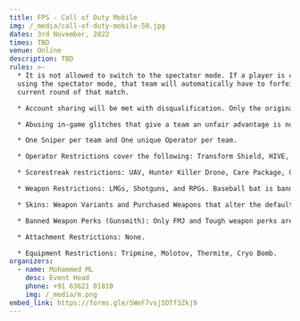 ```yaml
---
title: FPS - Call of Duty Mobile
img: /_media/call-of-duty-mobile-50.jpg
dates: 3rd November, 2022
times: TBD
venue: Online
description: TBD 
rules: >-
  * It is not allowed to switch to the spectator mode. If a player is caught
  using the spectator mode, that team will automatically have to forfeit the
  current round of that match.

  * Account sharing will be met with disqualification. Only the original owner of the Call of Duty: Mobile account may use it in tournaments.

  * Abusing in-game glitches that give a team an unfair advantage is not permitted. Teams caught doing so may be disqualified. Depending on the settings for each individual tournament, more rules may apply for every match, such as banned items. If any special rules apply, then they may be found in the tournament’s registration article on this website.

  * One Sniper per team and One unique Operator per team.

  * Operator Restrictions cover the following: Transform Shield, HIVE, Ballistic Shield, Shadow Blade , and Equalizer.

  * Scorestreak restrictions: UAV, Hunter Killer Drone, Care Package, Counter UAV, Sentry Gun, SAM Turret, Drone, VTOL, MQ-27 Dragonfire, Shock RC, Advanced UAV, and Shield Turret.

  * Weapon Restrictions: LMGs, Shotguns, and RPGs. Baseball bat is banned. Large Caliber Ammo on the HVK-30 is banned. Cosmetic skins that have no effect on gameplay are allowed. NA-45 is banned.

  * Skins: Weapon Variants and Purchased Weapons that alter the default iron sights and/or ANY weapon properties (damage, speed, etc). Iron sight changes are NOT allowed. Cosmetic weapons are allowed BUT must use default weapon iron sights. Perk Restrictions: Fast Recover, Persistence, Tracker, Ghost, Hardline, Demo Expert, Alert, Launcher Plus, Restock, Tactician, Quick Fix, and High Alert.

  * Banned Weapon Perks (Gunsmith): Only FMJ and Tough weapon perks are allowed. Akimbo is banned.

  * Attachment Restrictions: None.

  * Equipment Restrictions: Tripmine, Molotov, Thermite, Cryo Bomb.
organizers:
  - name: Mohammed ML
    desc: Event Head
    phone: +91 63621 01810
    img: /_media/m.png
embed_link: https://forms.gle/SWeF7vsj5DTf3Zkj9
---
```

